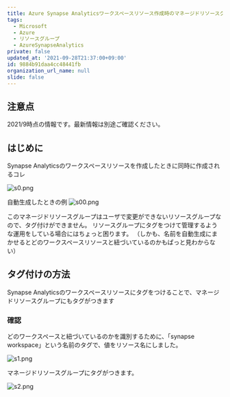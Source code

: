 ```yaml
---
title: Azure Synapse Analyticsワークスペースリソース作成時のマネージドリソースグループにタグをつける方法
tags:
  - Microsoft
  - Azure
  - リソースグループ
  - AzureSynapseAnalytics
private: false
updated_at: '2021-09-28T21:37:00+09:00'
id: 9884b91daa4cc48441fb
organization_url_name: null
slide: false
---
```

## 注意点

2021/9時点の情報です。最新情報は別途ご確認ください。

## はじめに

Synapse Analyticsのワークスペースリソースを作成したときに同時に作成されるコレ

![s0.png](https://qiita-image-store.s3.ap-northeast-1.amazonaws.com/0/281819/2446dc59-fbfb-7c3c-f0f5-9739dd19e596.png)

自動生成したときの例
![s00.png](https://qiita-image-store.s3.ap-northeast-1.amazonaws.com/0/281819/e675666b-b5e3-cc6c-fba4-6b93aa98fd96.png)

このマネージドリソースグループはユーザで変更ができないリソースグループなので、タグ付けができません。
リソースグループにタグをつけて管理するような運用をしている場合にはちょっと困ります。
（しかも、名前を自動生成にまかせるとどのワークスペースリソースと紐づいているのかもぱっと見わからない）

## タグ付けの方法

Synapse Analyticsのワークスペースリソースにタグをつけることで、マネージドリソースグループにもタグがつきます

### 確認

どのワークスペースと紐づいているのかを識別するために、「synapse workspace」という名前のタグで、値をリソース名にしました。

![s1.png](https://qiita-image-store.s3.ap-northeast-1.amazonaws.com/0/281819/9f11a9f1-e09a-931f-2fff-a67488b6d9f4.png)


マネージドリソースグループにタグがつきます。

![s2.png](https://qiita-image-store.s3.ap-northeast-1.amazonaws.com/0/281819/2c03984f-7b13-bb98-0b2b-adc92df421eb.png)
